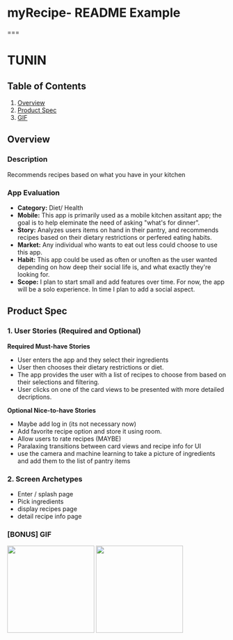 # myRecipe- README Example
===


# TUNIN

## Table of Contents
1. [Overview](#Overview)
1. [Product Spec](#Product-Spec)
1. [GIF](#GIF)

## Overview
### Description
Recommends recipes based on what you have in your kitchen

### App Evaluation
- **Category:** Diet/ Health
- **Mobile:** This app is primarily used as a mobile kitchen assitant app; the goal is to help eleminate the need of asking "what's for dinner".
- **Story:** Analyzes users items on hand in their pantry, and recommends recipes based on their dietary restrictions or perfered eating habits.
- **Market:** Any individual who wants to eat out less could choose to use this app.
- **Habit:** This app could be used as often or unoften as the user wanted depending on how deep their social life is, and what exactly they're looking for.
- **Scope:** I plan to start small and add features over time. For now, the app will be a solo experience. In time I plan to add a social aspect.

## Product Spec
### 1. User Stories (Required and Optional)

**Required Must-have Stories**

* User enters the app and they select their ingredients
* User then chooses their dietary restrictions or diet.
* The app provides the user with a list of recipes to choose from based on their selections and filtering.
* User clicks on one of the card views to be presented with more detailed decriptions.


**Optional Nice-to-have Stories**

* Maybe add log in (its not necessary now)
* Add favorite recipe option and store it using room.
* Allow users to rate recipes (MAYBE)
* Paralaxing transitions between card views and recipe info for UI 
* use the camera and machine learning to take a picture of ingredients and add them to the list of pantry items

### 2. Screen Archetypes

* Enter / splash page 
* Pick ingredients
* display recipes page
* detail recipe info page

### [BONUS] GIF
<img src="https://imgur.com/IMaviuK" width=200>
<img src="https://imgur.com/a/1W4Ps77" width=200>
<blockquote class="imgur-embed-pub" lang="en" data-id="a/1W4Ps77" data-context="false" ><a href="//imgur.com/a/1W4Ps77"></a></blockquote><script async src="//s.imgur.com/min/embed.js" charset="utf-8"></script>

